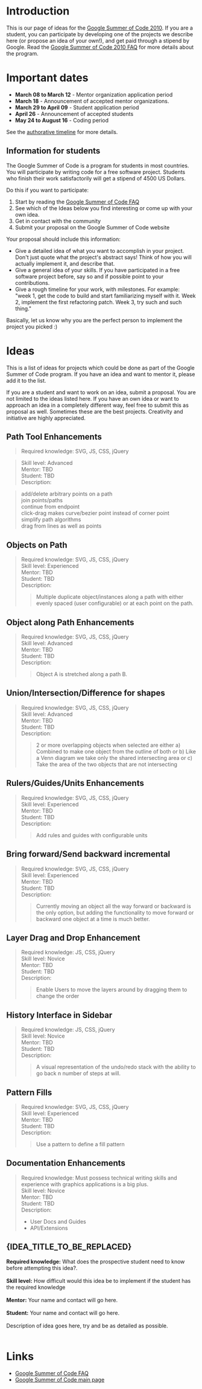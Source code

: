 # Introduction #

This is our page of ideas for the [Google Summer of Code 2010](http://socghop.appspot.com/).  If you are a student, you can participate by developing one of the projects we describe here (or propose an idea of your own!), and get paid through a stipend by Google. Read the [Google Summer of Code 2010 FAQ](http://socghop.appspot.com/document/show/gsoc_program/google/gsoc2010/faqs) for more details about the program.

# Important dates #

  * **March 08 to March 12** - Mentor organization application period
  * **March 18** - Announcement of accepted mentor organizations.
  * **March 29 to April 09** - Student application period
  * **April 26** - Announcement of accepted students
  * **May 24 to August 16** - Coding period

See the [authorative timeline](http://socghop.appspot.com/document/show/gsoc_program/google/gsoc2010/timeline) for more details.

## Information for students ##

The Google Summer of Code is a program for students in most countries.  You will participate by writing code for a free software project.  Students who finish their work satisfactorily will get a stipend of 4500 US Dollars.

Do this if you want to participate:

  1. Start by reading the [Google Summer of Code FAQ](http://socghop.appspot.com/document/show/gsoc_program/google/gsoc2010/faqs)
  1. See which of the Ideas below you find interesting or come up with your own idea.
  1. Get in contact with the community
  1. Submit your proposal on the Google Summer of Code website

Your proposal should include this information:

  * Give a detailed idea of what you want to accomplish in your project.  Don't just quote what the project's abstract says!  Think of how you will actually implement it, and describe that.
  * Give a general idea of your skills.  If you have participated in a free software project before, say so and if possible point to your contributions.
  * Give a rough timeline for your work, with milestones.  For example:  "week 1, get the code to build and start familiarizing myself with it.  Week 2, implement the first refactoring patch.  Week 3, try such and such thing."

Basically, let us know why you are the perfect person to implement the project you picked :)


# Ideas #

This is a list of ideas for projects which could be done as part of the Google Summer of Code program. If you have an idea and want to mentor it, please add it to the list.

If you are a student and want to work on an idea, submit a proposal. You are not limited to the ideas listed here. If you have an own idea or want to approach an idea in a completely different way, feel free to submit this as proposal as well. Sometimes these are the best projects. Creativity and initiative are highly appreciated.

## Path Tool Enhancements ##

> Required knowledge: SVG, JS, CSS, jQuery<br>
<blockquote>Skill level: Advanced<br>
Mentor: TBD<br>
Student: TBD<br>
Description:<br></blockquote>

<blockquote>add/delete arbitrary points on a path<br>
join points/paths<br>
continue from endpoint<br>
click-drag makes curve/bezier point instead of corner point<br>
simplify path algorithms<br>
drag from lines as well as points<br></blockquote>

<h2>Objects on Path</h2>

<blockquote>Required knowledge: SVG, JS, CSS, jQuery<br>
Skill level: Experienced<br>
Mentor: TBD<br>
Student: TBD<br>
Description:<br>
<blockquote>Multiple duplicate object/instances along a path with either evenly spaced (user configurable) or at each point on the path.</blockquote></blockquote>


<h2>Object along Path Enhancements</h2>

<blockquote>Required knowledge: SVG, JS, CSS, jQuery<br>
Skill level: Advanced<br>
Mentor: TBD<br>
Student: TBD<br>
Description:<br>
<blockquote>Object A is stretched along a path B.</blockquote></blockquote>

<h2>Union/Intersection/Difference for shapes</h2>

<blockquote>Required knowledge: SVG, JS, CSS, jQuery<br>
Skill level: Advanced<br>
Mentor: TBD<br>
Student: TBD<br>
Description:<br>
<blockquote>2 or more overlapping objects when selected are either a) Combined to make one object from the outline of both or b) Like a Venn diagram we take only the shared intersecting area or c) Take the area of the two objects that are not intersecting</blockquote></blockquote>

<h2>Rulers/Guides/Units Enhancements</h2>

<blockquote>Required knowledge: SVG, JS, CSS, jQuery<br>
Skill level: Experienced<br>
Mentor: TBD<br>
Student: TBD<br>
Description:<br>
<blockquote>Add rules and guides with configurable units</blockquote></blockquote>

<h2>Bring forward/Send backward incremental</h2>

<blockquote>Required knowledge: SVG, JS, CSS, jQuery<br>
Skill level: Experienced<br>
Mentor: TBD<br>
Student: TBD<br>
Description:<br>
<blockquote>Currently moving an object all the way forward or backward is the only option, but adding the functionality to move forward or backward one object at a time is much better.</blockquote></blockquote>

<h2>Layer Drag and Drop Enhancement</h2>

<blockquote>Required knowledge: JS, CSS, jQuery<br>
Skill level: Novice<br>
Mentor: TBD<br>
Student: TBD<br>
Description:<br>
<blockquote>Enable Users to move the layers around by dragging them to change the order</blockquote></blockquote>

<h2>History Interface in Sidebar</h2>

<blockquote>Required knowledge: JS, CSS, jQuery<br>
Skill level: Novice<br>
Mentor: TBD<br>
Student: TBD<br>
Description:<br>
<blockquote>A visual representation of the undo/redo stack with the ability to go back n number of steps at will.</blockquote></blockquote>

<h2>Pattern Fills</h2>

<blockquote>Required knowledge: SVG, JS, CSS, jQuery<br>
Skill level: Experienced<br>
Mentor: TBD<br>
Student: TBD<br>
Description:<br>
<blockquote>Use a pattern to define a fill pattern</blockquote></blockquote>

<h2>Documentation Enhancements</h2>

<blockquote>Required knowledge: Must possess technical writing skills and experience with graphics applications is a big plus.<br>
Skill level: Novice<br>
Mentor: TBD<br>
Student: TBD<br>
Description:<br>
<ul><li>User Docs and Guides<br>
</li><li>API/Extensions</li></ul></blockquote>


<h2>{IDEA_TITLE_TO_BE_REPLACED}</h2>

<b>Required knowledge:</b> What does the prospective student need to know before attempting this idea?.<br>
<br>
<b>Skill level:</b> How difficult would this idea be to implement if the student has the required knowledge<br>
<br>
<b>Mentor:</b> Your name and contact will go here.<br>
<br>
<b>Student:</b> Your name and contact will go here.<br>
<br>
Description of idea goes here, try and be as detailed as possible.<br>
<br>
<h1>Links</h1>

<ul><li><a href='http://socghop.appspot.com/document/show/gsoc_program/google/gsoc2010/faqs'>Google Summer of Code FAQ</a>
</li><li><a href='http://code.google.com/soc/'>Google Summer of Code main page</a>